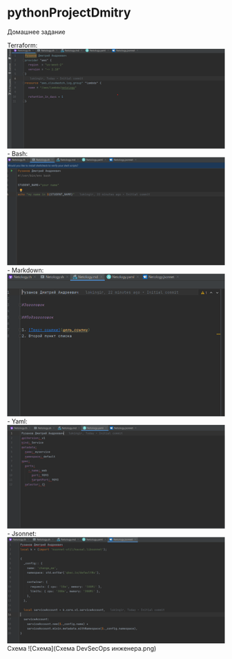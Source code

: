 # pythonProjectDmitry
Домашнее задание

Terraform: ![Терраформ](terraform.png)
    - Bash: ![bahs](bash.png)
    - Markdown: ![markdown](markdown.png)
    - Yaml: ![Yaml](yaml.png)
    - Jsonnet: ![Jsonnet](jsonnet.png)
    Схема ![Схема](Схема DevSecOps инженера.png)
